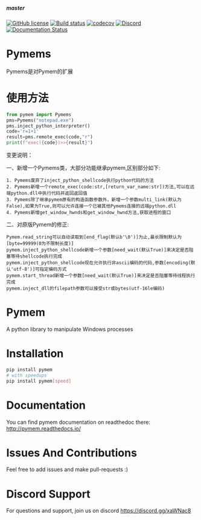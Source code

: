 ##### master

[![GitHub license](https://img.shields.io/github/license/srounet/pymem.svg)](https://github.com/srounet/Pymem/)
[![Build status](https://ci.appveyor.com/api/projects/status/sfdvrtuh9qa2f3aa/branch/master?svg=true)](https://ci.appveyor.com/project/srounet/pymem/branch/master)
[![codecov](https://codecov.io/gh/srounet/Pymem/branch/master/graph/badge.svg)](https://codecov.io/gh/srounet/Pymem/branch/master)
[![Discord](https://img.shields.io/discord/342944948770963476.svg)](https://discord.gg/xaWNac8)
[![Documentation Status](https://readthedocs.org/projects/pymem/badge/?version=latest)](https://pymem.readthedocs.io/?badge=latest)


Pymems
======
Pymems是对Pymem的扩展

使用方法
============
```python
from pymem import Pymems
pms=Pymems("notepad.exe")
pms.inject_python_interpreter()
code='r=1+1'
result=pms.remote_exec(code,"r")
print(f"exec({code})>>{result}")
```

变更说明：

一、新增一个Pymems类，大部分功能继承pymem,区别部分如下:

    1. Pymems废弃了inject_python_shellcode执行python代码的方法
    2. Pymems新增一个remote_exec(code:str,[return_var_name:str])方法,可以在远端python.dll中执行代码并返回返回值
    3. Pymems除了继承pymem原有的构造函数参数外，新增一个参数multi_link(默认为False),如果为True,则可以允许连接一个已被其他Pymems连接的远端python.dll
	4. Pymems新增get_window_hwnds和get_window_hwnd方法,获取进程的窗口

二、对原版Pymem的修正:

    Pymem.read_string可以自动读取到[end_flag(默认b'\0')]为止,最长限制默认为[byte=99999(0为不限制长度)]
    pymem.inject_python_shellcode新增一个参数[need_wait(默认True)]来决定是否阻塞等待shellcode执行完成
    pymem.inject_python_shellcode现在允许执行非ascii编码的代码,参数[encoding(默认'utf-8')]可指定编码方式
    pymem.start_thread新增一个参数[need_wait(默认True)]来决定是否阻塞等待线程执行完成
    pymem.inject_dll的filepath参数可以接受str或bytes(utf-16le编码)

Pymem
=====

A python library to manipulate Windows processes

Installation
============
```sh
pip install pymem
# with speedups
pip install pymem[speed]
```

Documentation
=============
You can find pymem documentation on readthedoc there: http://pymem.readthedocs.io/

Issues And Contributions
========================
Feel free to add issues and make pull-requests :)

Discord Support
===============
For questions and support, join us on discord https://discord.gg/xaWNac8
